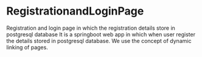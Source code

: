 # RegistrationandLoginPage
Registration and login page in which the registration details store in postgresql database
It is a springboot web app in which when user register the details stored in postgresql database. We use the concept of dynamic linking of pages.
